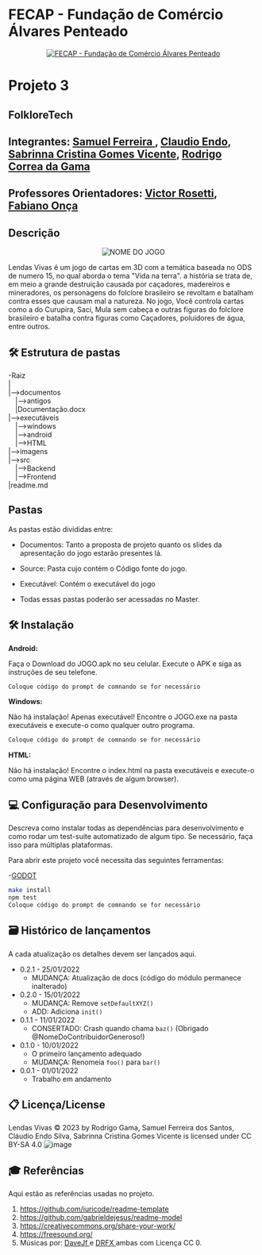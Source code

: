 # FECAP - Fundação de Comércio Álvares Penteado

<p align="center">
<a href= "https://www.fecap.br/"><img src="https://encrypted-tbn0.gstatic.com/images?q=tbn:ANd9GcRhZPrRa89Kma0ZZogxm0pi-tCn_TLKeHGVxywp-LXAFGR3B1DPouAJYHgKZGV0XTEf4AE&usqp=CAU" alt="FECAP - Fundação de Comércio Álvares Penteado" border="0"></a>
</p>

# Projeto 3

## FolkloreTech

## Integrantes: <a href="https://www.linkedin.com/in/victorbarq/">Samuel Ferreira </a>, <a href="https://www.linkedin.com/in/victorbarq/">Claudio Endo</a>, <a href="https://www.linkedin.com/in/victorbarq/">Sabrinna Cristina Gomes Vicente</a>, <a href="https://www.linkedin.com/in/victorbarq/">Rodrigo Correa da Gama</a>

## Professores Orientadores: <a href="https://www.linkedin.com/in/victorbarq/">Victor Rosetti</a>, <a href="https://www.linkedin.com/in/victorbarq/">Fabiano Onça</a>

## Descrição

<p align="center">
<img src=https://media.discordapp.net/attachments/1163969788813516811/1176714375604744264/IMG_6388.png?ex=656fdfa9&is=655d6aa9&hm=668c134884153f1fdf1a9c90c6ab0d81203ed9d57a71d6f2a186676962462b01&=&format=webp&width=425&height=425 alt="NOME DO JOGO" border="0">
  

Lendas Vivas é um jogo de cartas em 3D com a temática baseada no ODS de numero 15, no qual aborda o tema "Vida na terra". a história se trata de, em meio a grande destruição causada por caçadores, madereiros e mineradores, os personagens do folclore brasileiro se revoltam e batalham contra esses que causam mal a natureza. No jogo, Você controla cartas como a do Curupira, Saci, Mula sem cabeça e outras figuras do folclore brasileiro e batalha contra figuras como Caçadores, poluidores de água, entre outros.

## 🛠 Estrutura de pastas

-Raiz<br>
|<br>
|-->documentos<br>
  &emsp;|-->antigos<br>
  &emsp;|Documentação.docx<br>
|-->executáveis<br>
  &emsp;|-->windows<br>
  &emsp;|-->android<br>
  &emsp;|-->HTML<br>
|-->imagens<br>
|-->src<br>
  &emsp;|-->Backend<br>
  &emsp;|-->Frontend<br>
|readme.md<br>



## Pastas

 As pastas estão divididas entre:

* Documentos: Tanto a proposta de projeto quanto os slides da apresentação do jogo estarão presentes lá.
* Source: Pasta cujo contém o Código fonte do jogo.
* Executável: Contém o executável do jogo

* Todas essas pastas poderão ser acessadas no Master.



## 🛠 Instalação

<b>Android:</b>

Faça o Download do JOGO.apk no seu celular.
Execute o APK e siga as instruções de seu telefone.

```sh
Coloque código do prompt de comnando se for necessário
```

<b>Windows:</b>

Não há instalação! Apenas executável!
Encontre o JOGO.exe na pasta executáveis e execute-o como qualquer outro programa.

```sh
Coloque código do prompt de comnando se for necessário
```

<b>HTML:</b>

Não há instalação!
Encontre o index.html na pasta executáveis e execute-o como uma página WEB (através de algum browser).

## 💻 Configuração para Desenvolvimento

Descreva como instalar todas as dependências para desenvolvimento e como rodar um test-suite automatizado de algum tipo. Se necessário, faça isso para múltiplas plataformas.

Para abrir este projeto você necessita das seguintes ferramentas:

-<a href="https://godotengine.org/download">GODOT</a>

```sh
make install
npm test
Coloque código do prompt de comnando se for necessário
```

## 🗃 Histórico de lançamentos

A cada atualização os detalhes devem ser lançados aqui.

* 0.2.1 - 25/01/2022
    * MUDANÇA: Atualização de docs (código do módulo permanece inalterado)
* 0.2.0 - 15/01/2022
    * MUDANÇA: Remove `setDefaultXYZ()`
    * ADD: Adiciona `init()`
* 0.1.1 - 11/01/2022
    * CONSERTADO: Crash quando chama `baz()` (Obrigado @NomeDoContribuidorGeneroso!)
* 0.1.0 - 10/01/2022
    * O primeiro lançamento adequado
    * MUDANÇA: Renomeia `foo()` para `bar()`
* 0.0.1 - 01/01/2022
    * Trabalho em andamento

## 📋 Licença/License

Lendas Vivas © 2023 by Rodrigo Gama, Samuel Ferreira dos Santos, Cláudio Endo Silva, Sabrinna Cristina Gomes Vicente is licensed under CC BY-SA 4.0 ![image](https://github.com/2023-2-MCC1/Projeto3/assets/121040163/e30bc38c-b5df-46d3-9465-10106e1fba2d)


## 🎓 Referências

Aqui estão as referências usadas no projeto.

1. <https://github.com/iuricode/readme-template>
2. <https://github.com/gabrieldejesus/readme-model>
3. <https://creativecommons.org/share-your-work/>
4. <https://freesound.org/>
5. Músicas por: <a href="https://freesound.org/people/DaveJf/sounds/616544/"> DaveJf </a> e <a href="https://freesound.org/people/DRFX/sounds/338986/"> DRFX </a> ambas com Licença CC 0.


 



